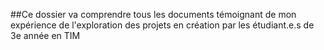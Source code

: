 ##Ce dossier va comprendre tous les documents témoignant de mon expérience de l'exploration des projets en création par les étudiant.e.s de 3e année en TIM
